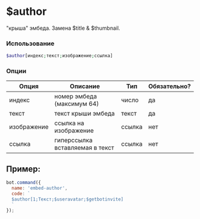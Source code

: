 # $author

"крыша" эмбеда. Замена $title & $thumbnail.

### Использование
 
```php
$author[индекс;текст;изображение;ссылка]
```

### Опции


| Опция | Описание | Тип | Обязательно? |
|--------|-------------|------|----------|
| индекс | номер эмбеда (максимум 64) | число | да |
| текст | текст крыши эмбеда | текст | да |
| изображение | ссылка на изображение | ссылка | нет |
| ссылка | гиперссылка вставляемая в текст | ссылка | нет |


## Пример:

```javascript
bot.command({
  name: 'embed-author',
  code: `
  $author[1;Текст;$useravatar;$getbotinvite]
  `
});
```
